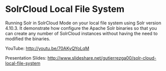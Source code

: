 # SolrCloud Local File System
Running Solr in SolrCloud Mode on your local file system using Solr
version 4.10.3. It demonstrate how configure the Apache Solr binaries
so that you can create any number of SolrCloud instances without having
the need to modified the binaries.

YouTube:
http://youtu.be/70AKyQYoLqM

Presentation Slides:
http://www.slideshare.net/gutierrezga00/solr-cloud-local-file-system
